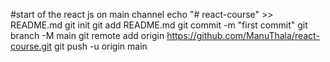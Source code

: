 #start of the react js on main channel
echo "# react-course" >> README.md
git init
git add README.md
git commit -m "first commit"
git branch -M main
git remote add origin https://github.com/ManuThala/react-course.git
git push -u origin main
